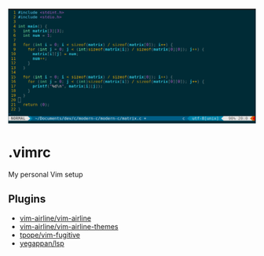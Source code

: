 ![](images/vim-c.png)

# .vimrc

My personal Vim setup

## Plugins

- [vim-airline/vim-airline](https://github.com/vim-airline/vim-airline)
- [vim-airline/vim-airline-themes](https://github.com/vim-airline/vim-airline-themes)
- [tpope/vim-fugitive](https://github.com/tpope/vim-fugitive)
- [yegappan/lsp](https://github.com/yegappan/lsp)
